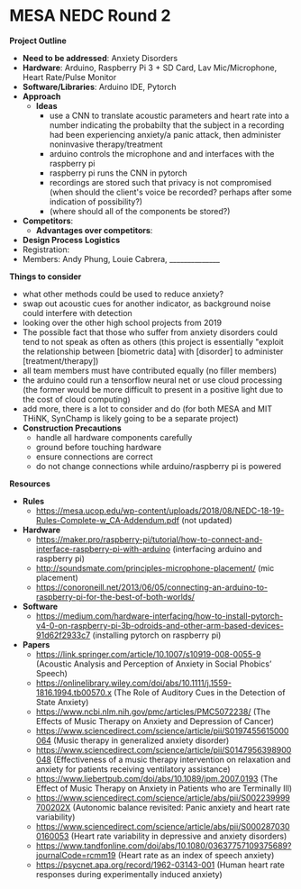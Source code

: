 # MESA NEDC Round 2
**Project Outline**
  - **Need to be addressed**: Anxiety Disorders
  - **Hardware**: Arduino, Raspberry Pi 3 + SD Card, Lav Mic/Microphone, Heart Rate/Pulse Monitor
  - **Software/Libraries**: Arduino IDE, Pytorch
  - **Approach**
    - **Ideas**
      - use a CNN to translate acoustic parameters and heart rate into a number indicating the probabilty that the subject in a recording had been experiencing anxiety/a panic attack, then administer noninvasive therapy/treatment
      - arduino controls the microphone and and interfaces with the raspberry pi
      - raspberry pi runs the CNN in pytorch
      - recordings are stored such that privacy is not compromised (when should the client's voice be recorded? perhaps after some indication of possibility?)
      - (where should all of the components be stored?)
  - **Competitors**:
    - **Advantages over competitors**:
  - **Design Process**
**Logistics**
  - Registration: 
  - Members: Andy Phung, Louie Cabrera, ______________
      
**Things to consider**
  - what other methods could be used to reduce anxiety?
  - swap out acoustic cues for another indicator, as background noise could interfere with detection
  - looking over the other high school projects from 2019
  - The possible fact that those who suffer from anxiety disorders could tend to not speak as often as others (this project is essentially "exploit the relationship between [biometric data] with [disorder] to administer [treatment/therapy])
  - all team members must have contributed equally (no filler members)
  - the arduino could run a tensorflow neural net or use cloud processing (the former would be more difficult to present in a positive light due to the cost of cloud computing)
  - add more, there is a lot to consider and do (for both MESA and MIT THiNK, SynChamp is likely going to be a separate project) 
  - **Construction Precautions**
    - handle all hardware components carefully
    - ground before touching hardware
    - ensure connections are correct
    - do not change connections while arduino/raspberry pi is powered

**Resources**
  - **Rules**
    - https://mesa.ucop.edu/wp-content/uploads/2018/08/NEDC-18-19-Rules-Complete-w_CA-Addendum.pdf (not updated)
  - **Hardware**
    - https://maker.pro/raspberry-pi/tutorial/how-to-connect-and-interface-raspberry-pi-with-arduino (interfacing arduino and raspberry pi)
    - http://soundsmate.com/principles-microphone-placement/ (mic placement)
    - https://conoroneill.net/2013/06/05/connecting-an-arduino-to-raspberry-pi-for-the-best-of-both-worlds/
  - **Software**
    - https://medium.com/hardware-interfacing/how-to-install-pytorch-v4-0-on-raspberry-pi-3b-odroids-and-other-arm-based-devices-91d62f2933c7 (installing pytorch on raspberry pi)
  - **Papers**
    - https://link.springer.com/article/10.1007/s10919-008-0055-9 (Acoustic Analysis and Perception of Anxiety in Social Phobics’ Speech)
    - https://onlinelibrary.wiley.com/doi/abs/10.1111/j.1559-1816.1994.tb00570.x (The Role of Auditory Cues in the Detection of State Anxiety)
    - https://www.ncbi.nlm.nih.gov/pmc/articles/PMC5072238/ (The Effects of Music Therapy on Anxiety and Depression of Cancer)
    - https://www.sciencedirect.com/science/article/pii/S0197455615000064 (Music therapy in generalized anxiety disorder)
    - https://www.sciencedirect.com/science/article/pii/S0147956398900048 (Effectiveness of a music therapy intervention on relaxation and anxiety for patients receiving ventilatory assistance)
    - https://www.liebertpub.com/doi/abs/10.1089/jpm.2007.0193 (The Effect of Music Therapy on Anxiety in Patients who are Terminally Ill)
    - https://www.sciencedirect.com/science/article/abs/pii/S002239999700202X (Autonomic balance revisited: Panic anxiety and heart rate variability)
    - https://www.sciencedirect.com/science/article/abs/pii/S0002870300160053 (Heart rate variability in depressive and anxiety disorders)
    - https://www.tandfonline.com/doi/abs/10.1080/03637757109375689?journalCode=rcmm19 (Heart rate as an index of speech anxiety)
    - https://psycnet.apa.org/record/1962-03143-001 (Human heart rate responses during experimentally induced anxiety)
  
  
